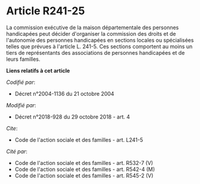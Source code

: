 # Article R241-25

La commission exécutive de la maison départementale des personnes handicapées peut décider d'organiser la commission des
droits et de l'autonomie des personnes handicapées en sections locales ou spécialisées telles que prévues à l'article L.
241-5. Ces sections comportent au moins un tiers de représentants des associations de personnes handicapées et de leurs
familles.

**Liens relatifs à cet article**

_Codifié par_:

  - Décret n°2004-1136 du 21 octobre 2004

_Modifié par_:

  - Décret n°2018-928 du 29 octobre 2018 - art. 4

_Cite_:

  - Code de l'action sociale et des familles - art. L241-5

_Cité par_:

  - Code de l'action sociale et des familles - art. R532-7 (V)
  - Code de l'action sociale et des familles - art. R542-4 (M)
  - Code de l'action sociale et des familles - art. R545-2 (V)
